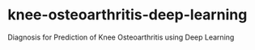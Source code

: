 # knee-osteoarthritis-deep-learning
Diagnosis for Prediction of Knee Osteoarthritis using Deep Learning
